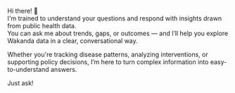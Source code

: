 Hi there! 👋  
I'm trained to understand your questions and respond with insights drawn from public health data.  
You can ask me about trends, gaps, or outcomes — and I’ll help you explore Wakanda data in a clear, conversational way.  

Whether you're tracking disease patterns, analyzing interventions, or supporting policy decisions, I’m here to turn complex information into easy-to-understand answers.  

Just ask!